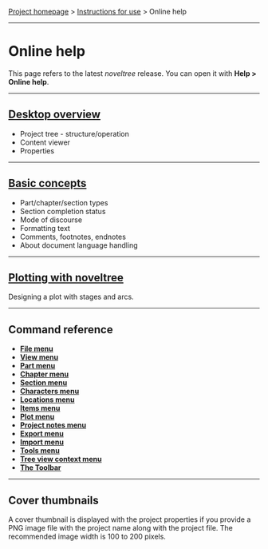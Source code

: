 [Project homepage](../index) > [Instructions for use](../usage) > Online help

--- 

# Online help

This page refers to the latest *noveltree* release.
You can open it with **Help > Online help**.

--- 

## [Desktop overview](desktop)

- Project tree - structure/operation
- Content viewer
- Properties

---

## [Basic concepts](basic_concepts)

- Part/chapter/section types
- Section completion status
- Mode of discourse
- Formatting text
- Comments, footnotes, endnotes
- About document language handling

---

## [Plotting with noveltree](plotting)

Designing a plot with stages and arcs.

---

## Command reference

- **[File menu](file_menu)**
- **[View menu](view_menu)**
- **[Part menu](part_menu)**
- **[Chapter menu](chapter_menu)**
- **[Section menu](section_menu)**
- **[Characters menu](characters_menu)**
- **[Locations menu](locations_menu)**
- **[Items menu](items_menu)**
- **[Plot menu](plot_menu)**
- **[Project notes menu](project_notes_menu)**
- **[Export menu](export_menu)**
- **[Import menu](import_menu)**
- **[Tools menu](tools_menu)**
- **[Tree view context menu](tree_context_menu)**
- **[The Toolbar](toolbar)**

---

## Cover thumbnails

A cover thumbnail is displayed with the project properties if you provide 
a PNG image file with the project name along with the project file. 
The recommended image width is 100 to 200 pixels.
